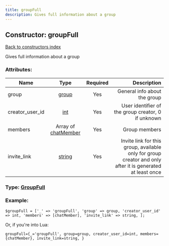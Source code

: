 ```yaml
---
title: groupFull
description: Gives full information about a group
---
```

## Constructor: groupFull  
[Back to constructors index](index.md)



Gives full information about a group

### Attributes:

| Name     |    Type       | Required | Description |
|----------|:-------------:|:--------:|------------:|
|group|[group](../types/group.md) | Yes|General info about the group|
|creator\_user\_id|[int](../types/int.md) | Yes|User identifier of the group creator, 0 if unknown|
|members|Array of [chatMember](../constructors/chatMember.md) | Yes|Group members|
|invite\_link|[string](../types/string.md) | Yes|Invite link for this group, available only for group creator and only after it is generated at least once|



### Type: [GroupFull](../types/GroupFull.md)


### Example:

```
$groupFull = ['_' => 'groupFull', 'group' => group, 'creator_user_id' => int, 'members' => [chatMember], 'invite_link' => string, ];
```  

Or, if you're into Lua:  


```
groupFull={_='groupFull', group=group, creator_user_id=int, members={chatMember}, invite_link=string, }

```


